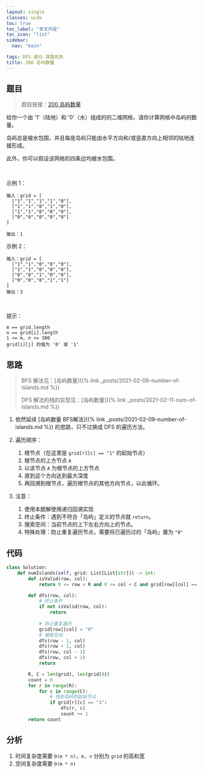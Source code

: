 ```yaml
---
layout: single
classes: wide
toc: true
toc_label: "本文内容"
toc_icon: "list"
sidebar:
  nav: "main"

tags: DFS 递归 深度优先
title: 200 岛屿数量
---
```


## 题目

> 题目链接：[200 岛屿数量](https://leetcode-cn.com/problems/number-of-islands/)

给你一个由 '1'（陆地）和 '0'（水）组成的的二维网格，请你计算网格中岛屿的数量。

岛屿总是被水包围，并且每座岛屿只能由水平方向和/或竖直方向上相邻的陆地连接形成。

此外，你可以假设该网格的四条边均被水包围。

 

示例 1：

    输入：grid = [
      ["1","1","1","1","0"],
      ["1","1","0","1","0"],
      ["1","1","0","0","0"],
      ["0","0","0","0","0"]
    ]

    输出：1

示例 2：

    输入：grid = [
      ["1","1","0","0","0"],
      ["1","1","0","0","0"],
      ["0","0","1","0","0"],
      ["0","0","0","1","1"]
    ]
    输出：3
 

提示：

    m == grid.length
    n == grid[i].length
    1 <= m, n <= 300
    grid[i][j] 的值为 '0' 或 '1'



## 思路 

> BFS 解法见：[岛屿数量]({% link _posts/2021-02-09-number-of-islands.md %}) 
> 
> DFS 解法的栈的实现见：[岛屿数量]({% link _posts/2021-02-11-num-of-islands.md %}) 

1. 依然延续 [岛屿数量 BFS解法]({% link _posts/2021-02-09-number-of-islands.md %}) 的思路，只不过换成 DFS 的遍历方法。

2. 遍历顺序：
   1. 根节点（在这里是 `grid[r][c] == "1"` 的起始节点）
   2. 根节点的上方节点 `A`
   3. 以该节点 `A` 为根节点的上方节点
   4. 直到这个方向达到最大深度
   5. 再回溯到根节点，遍历根节点的其他方向节点，以此循环。

3. 注意：
   1. 使用本题解使用递归回溯实现
   2. 终止条件：遇到不符合「岛屿」定义的节点就 `return`。
   3. 搜索空间：当前节点的上下左右方向上的节点。
   4. 特殊处理：防止重复遍历节点，需要将已遍历过的「岛屿」置为 `"0"`

## 代码 

```python
class Solution:
    def numIslands(self, grid: List[List[str]]) -> int:
        def isValid(row, col):
            return 0 <= row < R and 0 <= col < C and grid[row][col] == "1"

        def dfs(row, col):
            # 终止条件
            if not isValid(row, col):
                return
            
            # 防止重复遍历
            grid[row][col] = "0"
            # 搜索空间
            dfs(row - 1, col)
            dfs(row + 1, col)
            dfs(row, col - 1)
            dfs(row, col + 1)
            return 

        R, C = len(grid), len(grid[0])
        count = 0
        for r in range(R):
            for c in range(C):
                # 找到岛屿的起始节点
                if grid[r][c] == "1":
                    dfs(r, c)
                    count += 1
        return count
```

## 分析 

1. 时间复杂度需要 `O(m * n)`，`m, n` 分别为 `grid` 的高和宽
2. 空间复杂度需要 `O(m * n)`